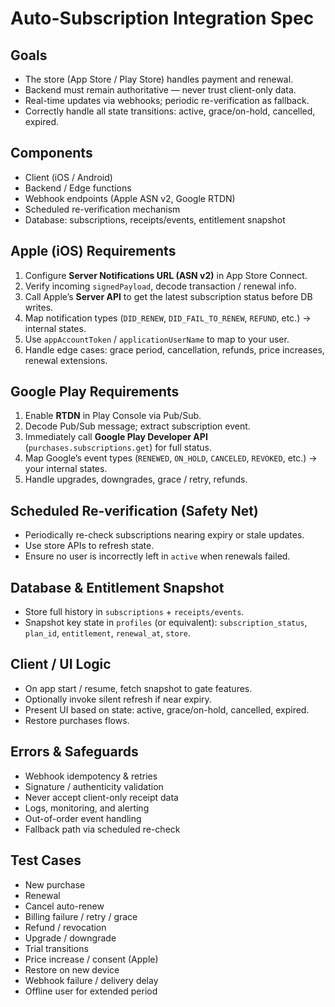 # Auto-Subscription Integration Spec

## Goals
- The store (App Store / Play Store) handles payment and renewal.
- Backend must remain authoritative — never trust client-only data.
- Real-time updates via webhooks; periodic re-verification as fallback.
- Correctly handle all state transitions: active, grace/on-hold, cancelled, expired.

## Components
- Client (iOS / Android)
- Backend / Edge functions
- Webhook endpoints (Apple ASN v2, Google RTDN)
- Scheduled re-verification mechanism
- Database: subscriptions, receipts/events, entitlement snapshot

## Apple (iOS) Requirements

1. Configure **Server Notifications URL (ASN v2)** in App Store Connect.  
2. Verify incoming `signedPayload`, decode transaction / renewal info.  
3. Call Apple’s **Server API** to get the latest subscription status before DB writes.  
4. Map notification types (`DID_RENEW`, `DID_FAIL_TO_RENEW`, `REFUND`, etc.) → internal states.  
5. Use `appAccountToken` / `applicationUserName` to map to your user.  
6. Handle edge cases: grace period, cancellation, refunds, price increases, renewal extensions.

## Google Play Requirements

1. Enable **RTDN** in Play Console via Pub/Sub.  
2. Decode Pub/Sub message; extract subscription event.  
3. Immediately call **Google Play Developer API** (`purchases.subscriptions.get`) for full status.  
4. Map Google’s event types (`RENEWED`, `ON_HOLD`, `CANCELED`, `REVOKED`, etc.) → your internal states.  
5. Handle upgrades, downgrades, grace / retry, refunds.

## Scheduled Re-verification (Safety Net)

- Periodically re-check subscriptions nearing expiry or stale updates.
- Use store APIs to refresh state.
- Ensure no user is incorrectly left in `active` when renewals failed.

## Database & Entitlement Snapshot

- Store full history in `subscriptions` + `receipts/events`.  
- Snapshot key state in `profiles` (or equivalent): `subscription_status`, `plan_id`, `entitlement`, `renewal_at`, `store`.

## Client / UI Logic

- On app start / resume, fetch snapshot to gate features.  
- Optionally invoke silent refresh if near expiry.  
- Present UI based on state: active, grace/on-hold, cancelled, expired.  
- Restore purchases flows.

## Errors & Safeguards

- Webhook idempotency & retries  
- Signature / authenticity validation  
- Never accept client-only receipt data  
- Logs, monitoring, and alerting  
- Out-of-order event handling  
- Fallback path via scheduled re-check

## Test Cases

- New purchase  
- Renewal  
- Cancel auto-renew  
- Billing failure / retry / grace  
- Refund / revocation  
- Upgrade / downgrade  
- Trial transitions  
- Price increase / consent (Apple)  
- Restore on new device  
- Webhook failure / delivery delay  
- Offline user for extended period